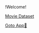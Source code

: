 !Welcome!

[Movie Dataset](https://grouplens.org/datasets/movielens/25m/)

[Goto App🔗](ec2-16-171-240-202.eu-north-1.compute.amazonaws.com:8080)
